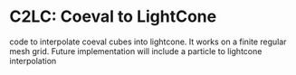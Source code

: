 # C2LC: Coeval to LightCone

code to interpolate coeval cubes into lightcone. It works on a finite regular mesh grid. Future implementation will include a particle to lightcone interpolation
